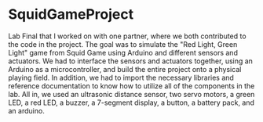 # SquidGameProject
Lab Final that I worked on with one partner, where we both contributed to the code in the project.
The goal was to simulate the "Red Light, Green Light" game from Squid Game using Arduino and different sensors and actuators. 
We had to interface the sensors and actuators together, using an Arduino as a microcontroller, and build the entire project
onto a physical playing field. In addition, we had to import the necessary libraries and reference documentation to know how to
utilize all of the components in the lab. All in, we used an ultrasonic distance sensor, two servo motors, a green LED, a red LED,
a buzzer, a 7-segment display, a button, a battery pack, and an arduino. 
